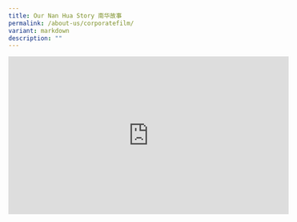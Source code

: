 ```yaml
---
title: Our Nan Hua Story 南华故事
permalink: /about-us/corporatefilm/
variant: markdown
description: ""
---
```

<iframe allowfullscreen="" allow="accelerometer; autoplay; clipboard-write; encrypted-media; gyroscope; picture-in-picture; web-share" frameborder="0" title="YouTube video player" src="https://www.youtube.com/embed/jTsFhp91-Oc?si=B8wOXovFFVa19jli" height="315" width="560"></iframe>